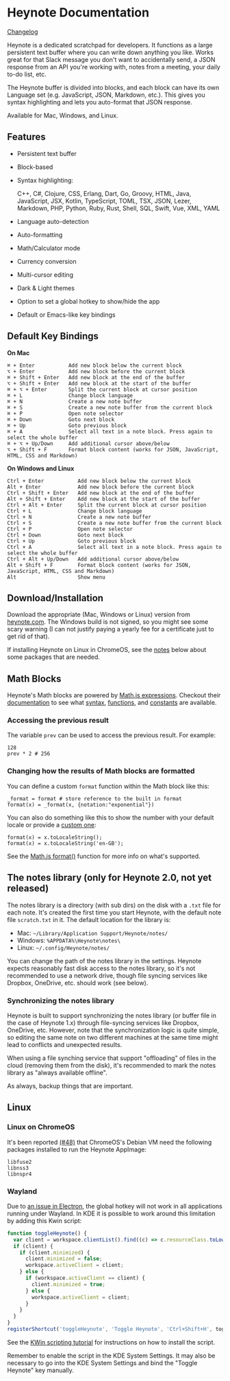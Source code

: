 # Heynote Documentation

[Changelog](/docs/changelog/)

Heynote is a dedicated scratchpad for developers. It functions as a large persistent text buffer where you can write down anything you like. Works great for that Slack message you don't want to accidentally send, a JSON response from an API you're working with, notes from a meeting, your daily to-do list, etc. 

The Heynote buffer is divided into blocks, and each block can have its own Language set (e.g. JavaScript, JSON, Markdown, etc.). This gives you syntax highlighting and lets you auto-format that JSON response.

Available for Mac, Windows, and Linux.

## Features

-   Persistent text buffer
-   Block-based
-   Syntax highlighting:

    C++, C#, Clojure, CSS, Erlang, Dart, Go, Groovy, HTML, Java, JavaScript, JSX, Kotlin, TypeScript, TOML, TSX, JSON, Lezer, Markdown, PHP, Python, Ruby, Rust, Shell, SQL, Swift, Vue, XML, YAML

-   Language auto-detection
-   Auto-formatting
-   Math/Calculator mode
-   Currency conversion
-   Multi-cursor editing
-   Dark & Light themes
-   Option to set a global hotkey to show/hide the app
-   Default or Emacs-like key bindings

## Default Key Bindings

<!-- keyboard_shortcuts -->

**On Mac**

```
⌘ + Enter           Add new block below the current block
⌥ + Enter           Add new block before the current block
⌘ + Shift + Enter   Add new block at the end of the buffer
⌥ + Shift + Enter   Add new block at the start of the buffer
⌘ + ⌥ + Enter       Split the current block at cursor position
⌘ + L               Change block language
⌘ + N               Create a new note buffer
⌘ + S               Create a new note buffer from the current block
⌘ + P               Open note selector
⌘ + Down            Goto next block
⌘ + Up              Goto previous block
⌘ + A               Select all text in a note block. Press again to select the whole buffer
⌘ + ⌥ + Up/Down     Add additional cursor above/below
⌥ + Shift + F       Format block content (works for JSON, JavaScript, HTML, CSS and Markdown)
```

**On Windows and Linux**

```
Ctrl + Enter           Add new block below the current block
Alt + Enter            Add new block before the current block
Ctrl + Shift + Enter   Add new block at the end of the buffer
Alt + Shift + Enter    Add new block at the start of the buffer
Ctrl + Alt + Enter     Split the current block at cursor position
Ctrl + L               Change block language
Ctrl + N               Create a new note buffer
Ctrl + S               Create a new note buffer from the current block
Ctrl + P               Open note selector
Ctrl + Down            Goto next block
Ctrl + Up              Goto previous block
Ctrl + A               Select all text in a note block. Press again to select the whole buffer
Ctrl + Alt + Up/Down   Add additional cursor above/below
Alt + Shift + F        Format block content (works for JSON, JavaScript, HTML, CSS and Markdown)
Alt                    Show menu
```

## Download/Installation

Download the appropriate (Mac, Windows or Linux) version from [heynote.com](https://heynote.com). The Windows build is not signed, so you might see some scary warning (I can not justify paying a yearly fee for a certificate just to get rid of that).

If installing Heynote on Linux in ChromeOS, see the [notes](#user-content-linux-on-chromeos) below about some packages that are needed.

## Math Blocks

Heynote's Math blocks are powered by [Math.js expressions](https://mathjs.org/docs/expressions). Checkout their [documentation](https://mathjs.org/docs/) to see what [syntax](https://mathjs.org/docs/expressions/syntax.html), [functions](https://mathjs.org/docs/reference/functions.html), and [constants](https://mathjs.org/docs/reference/constants.html) are available.

### Accessing the previous result

The variable `prev` can be used to access the previous result. For example:

```
128
prev * 2 # 256
```

### Changing how the results of Math blocks are formatted

You can define a custom `format` function within the Math block like this:

```
_format = format # store reference to the built in format
format(x) = _format(x, {notation:"exponential"})
```

You can also do something like this to show the number with your default locale or provide a [custom one](https://www.w3.org/International/articles/language-tags/):

```
format(x) = x.toLocaleString();
format(x) = x.toLocaleString('en-GB');
```

See the [Math.js format()](https://mathjs.org/docs/reference/functions/format.html) function for more info on what's supported.


## The notes library (only for Heynote 2.0, not yet released)

The notes library is a directory (with sub dirs) on the disk with a `.txt` file for each note. It's created the first time you start Heynote, with the default note file `scratch.txt` in it. The default location for the library is:

-   Mac: `~/Library/Application Support/Heynote/notes/`
-   Windows: `%APPDATA%\Heynote\notes\`
-   Linux: `~/.config/Heynote/notes/`

You can change the path of the notes library in the settings. Heynote expects reasonably fast disk access to the notes library, so it's not recommended to use a network drive, though file syncing services like Dropbox, OneDrive, etc. should work (see below).

### Synchronizing the notes library

Heynote is built to support synchronizing the notes library (or buffer file in the case of Heynote 1.x) through file-syncing services like Dropbox, OneDrive, etc. However, note that the synchronization logic is quite simple, so editing the same note on two different machines at the same time might lead to conflicts and unexpected results.

When using a file synching service that support "offloading" of files in the cloud (removing them from the disk), it's recommended to mark the notes library as "always available offline".

As always, backup things that are important.


## Linux

### Linux on ChromeOS

It's been reported [(#48)](https://github.com/heyman/heynote/issues/48) that ChromeOS's Debian VM need the following packages installed to run the Heynote AppImage:

```
libfuse2
libnss3
libnspr4
```

### Wayland

Due to [an issue in Electron](https://github.com/electron/electron/issues/38288), the global hotkey will not work in all applications running under Wayland. In KDE it is possible to work around this limitation by adding this Kwin script:

```javascript
function toggleHeynote() {
  var client = workspace.clientList().find((c) => c.resourceClass.toLowerCase() === 'heynote');
  if (client) {
    if (client.minimized) {
      client.minimized = false;
      workspace.activeClient = client;
    } else {
      if (workspace.activeClient == client) {
        client.minimized = true;
      } else {
        workspace.activeClient = client;
      }
    }
  }
}
registerShortcut('toggleHeynote', 'Toggle Heynote', 'Ctrl+Shift+H', toggleHeynote);
```

See the [KWin scripting tutorial](https://develop.kde.org/docs/plasma/kwin/) for instructions on how to install the script.

Remember to enable the script in the KDE System Settings. It may also be necessary to go into the KDE System Settings and bind the "Toggle Heynote" key manually.

